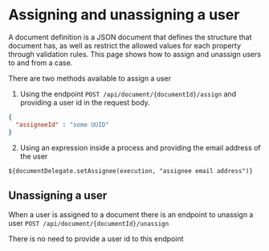 # Assigning and unassigning a user

A document definition is a JSON document that defines the structure that document has, as well as restrict
the allowed values for each property through validation rules. This page shows how to assign and unassign 
users to and from a case.

There are two methods available to assign a user

1) Using the endpoint `POST /api/document/{documentId}/assign` and providing a user id in the request body.
  ```json
  {
    "assigneeId" : "some UUID"
  } 
  ```
2) Using an expression inside a process and providing the email address of the user
  ```
  ${documentDelegate.setAssignee(execution, "assignee email address")}
  ```

## Unassigning a user

When a user is assigned to a document there is an endpoint to unassign a user 
`POST /api/document/{documentId}/unassign`

There is no need to provide a user id to this endpoint
